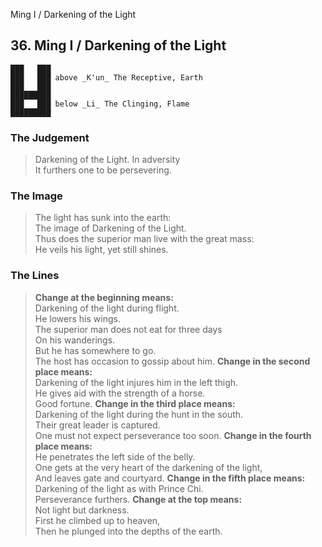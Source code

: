 Ming I / Darkening of the Light
## 36. Ming I / Darkening of the Light
    ███   ███
    ███   ███ above _K'un_ The Receptive, Earth  
    ███   ███
    █████████
    ███   ███ below _Li_ The Clinging, Flame  
    █████████
### The Judgement
> Darkening of the Light. In adversity  
 It furthers one to be persevering.
### The Image
> The light has sunk into the earth:  
 The image of Darkening of the Light.  
 Thus does the superior man live with the great mass:  
 He veils his light, yet still shines.
### The Lines

 > **Change at the beginning means:**  
 Darkening of the light during flight.  
 He lowers his wings.  
 The superior man does not eat for three days  
 On his wanderings.  
 But he has somewhere to go.  
 The host has occasion to gossip about him.
 > **Change in the second place means:**  
 Darkening of the light injures him in the left thigh.  
 He gives aid with the strength of a horse.  
 Good fortune.
 > **Change in the third place means:**  
 Darkening of the light during the hunt in the south.  
 Their great leader is captured.  
 One must not expect perseverance too soon.
 > **Change in the fourth place means:**  
 He penetrates the left side of the belly.  
 One gets at the very heart of the darkening of the light,  
 And leaves gate and courtyard.
 > **Change in the fifth place means:**  
 Darkening of the light as with Prince Chi.  
 Perseverance furthers.
 > **Change at the top means:**  
 Not light but darkness.  
 First he climbed up to heaven,  
 Then he plunged into the depths of the earth.



